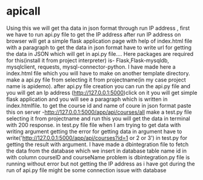 # apicall
Using this we will get tha data in json format through run IP address , first we have to run api.py file to get the IP address after run IP address on browser will get a simple flask application page with help of index.html file with a paragraph to get the data in json format have to write url  for getting the data in JSON which will get in api.py file....
Here packages are required for this(install it from project interpreter) is- Flask,Flask-mysqldb, mysqlclient, requests, mysql-connector-python.
I have made here a index.html file which you will have to make on another template directory.
make a api.py file from selecting it from projectname(in my case project name is apidemo).
after api.py file creation you can run the api.py file and you will get an Ip address (http://127.0.0.1:5000)click on it you will get simple flask application and you will see a paragraph which is written in index.htmlfile.
to get the course id and name of coure in json format paste this on server -http://127.0.0.1:5000/app/api/courses/all
make a test.py file selecting it from projectname and run this you will get the data in terminal with 200 response.
in test.py file file when I am trying to get data with writing argument getting the error for getting data in argument have to write('http://127.0.0.1:5000/app/api/courses?id=1 or 2 or 3') in test.py for getting the result with argument.
I have made a dbintegration file to fetch the data from the database which we insert in database table name id in with column courseID and courseName problem is dbintegration.py file is running without error but not getting the IP address as i have got during the run of api.py file might be some connection issue with database 
